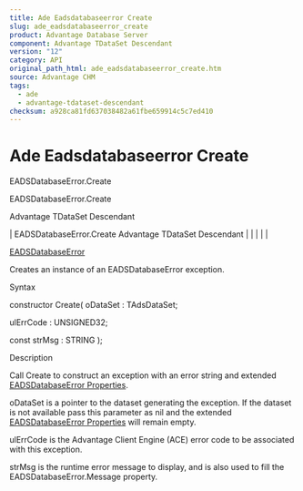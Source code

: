 ```yaml
---
title: Ade Eadsdatabaseerror Create
slug: ade_eadsdatabaseerror_create
product: Advantage Database Server
component: Advantage TDataSet Descendant
version: "12"
category: API
original_path_html: ade_eadsdatabaseerror_create.htm
source: Advantage CHM
tags:
  - ade
  - advantage-tdataset-descendant
checksum: a928ca81fd637038482a61fbe659914c5c7ed410
---
```


# Ade Eadsdatabaseerror Create

EADSDatabaseError.Create

EADSDatabaseError.Create

Advantage TDataSet Descendant

| EADSDatabaseError.Create  Advantage TDataSet Descendant |  |  |  |  |

[EADSDatabaseError](ade_eadsdatabaseerror.md)

Creates an instance of an EADSDatabaseError exception.

Syntax

constructor Create( oDataSet : TAdsDataSet;

ulErrCode : UNSIGNED32;

const strMsg : STRING );

Description

Call Create to construct an exception with an error string and extended [EADSDatabaseError Properties](ade_eadsdatabaseerror_properties.md).

oDataSet is a pointer to the dataset generating the exception. If the dataset is not available pass this parameter as nil and the extended [EADSDatabaseError Properties](ade_eadsdatabaseerror_properties.md) will remain empty.

ulErrCode is the Advantage Client Engine (ACE) error code to be associated with this exception.

strMsg is the runtime error message to display, and is also used to fill the EADSDatabaseError.Message property.
